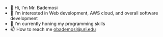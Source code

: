 - 👋 Hi, I’m Mr. Bademosi
- 👀 I’m interested in Web development, AWS cloud, and overall software development
- 🌱 I’m currently honing my programming skills
- 📫 How to reach me obademosi@uri.edu

<!---
obademosi/obademosi is a ✨ special ✨ repository because its `README.md` (this file) appears on your GitHub profile.
You can click the Preview link to take a look at your changes.
--->
